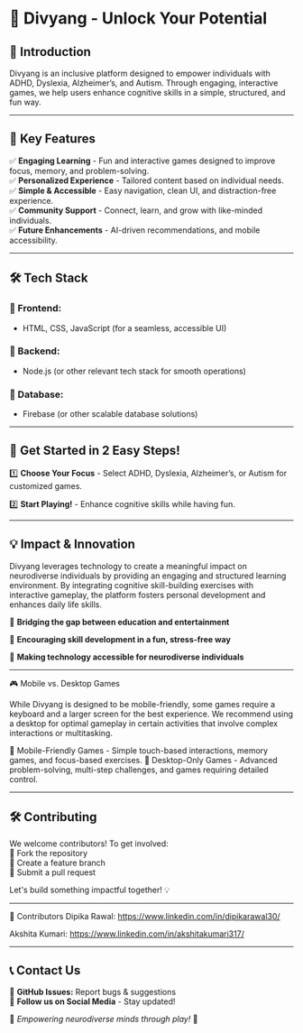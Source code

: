 # 🚀 Divyang - Unlock Your Potential

## 🌟 Introduction
Divyang is an inclusive platform designed to empower individuals with ADHD, Dyslexia, Alzheimer’s, and Autism. Through engaging, interactive games, we help users enhance cognitive skills in a simple, structured, and fun way.

---

## 🎯 Key Features
✅ **Engaging Learning** - Fun and interactive games designed to improve focus, memory, and problem-solving.  
✅ **Personalized Experience** - Tailored content based on individual needs.  
✅ **Simple & Accessible** - Easy navigation, clean UI, and distraction-free experience.  
✅ **Community Support** - Connect, learn, and grow with like-minded individuals.  
✅ **Future Enhancements** - AI-driven recommendations, and mobile accessibility.  

---

## 🛠️ Tech Stack
### 🔹 Frontend:
- HTML, CSS, JavaScript (for a seamless, accessible UI)

### 🔹 Backend:
- Node.js (or other relevant tech stack for smooth operations)

### 🔹 Database:
- Firebase (or other scalable database solutions)

---

## 🚀 Get Started in 2 Easy Steps!
1️⃣ **Choose Your Focus** - Select ADHD, Dyslexia, Alzheimer’s, or Autism for customized games.

2️⃣   **Start Playing!** - Enhance cognitive skills while having fun.   

---

## 💡 Impact & Innovation
Divyang leverages technology to create a meaningful impact on neurodiverse individuals by providing an engaging and structured learning environment. By integrating cognitive skill-building exercises with interactive gameplay, the platform fosters personal development and enhances daily life skills.

🔹 **Bridging the gap between education and entertainment**

🔹 **Encouraging skill development in a fun, stress-free way**

🔹 **Making technology accessible for neurodiverse individuals**

---

🎮 Mobile vs. Desktop Games

While Divyang is designed to be mobile-friendly, some games require a keyboard and a larger screen for the best experience. We recommend using a desktop for optimal gameplay in certain activities that involve complex interactions or multitasking.

🔹 Mobile-Friendly Games - Simple touch-based interactions, memory games, and focus-based exercises.
🔹 Desktop-Only Games - Advanced problem-solving, multi-step challenges, and games requiring detailed control.

---

## 🛠️ Contributing
We welcome contributors! To get involved:  
🔹 Fork the repository  
🔹 Create a feature branch  
🔹 Submit a pull request  

Let's build something impactful together! 💡

---


🤝 Contributors
Dipika Rawal: https://www.linkedin.com/in/dipikarawal30/

Akshita Kumari: https://www.linkedin.com/in/akshitakumari317/

---

## 📞 Contact Us

🐙 **GitHub Issues:** Report bugs & suggestions  
📱 **Follow us on Social Media** - Stay updated!  

🌟 _Empowering neurodiverse minds through play!_ 🌟

